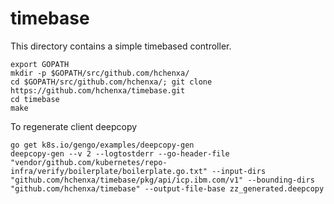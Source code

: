 # timebase

This directory contains a simple timebased controller.

```
export GOPATH
mkdir -p $GOPATH/src/github.com/hchenxa/
cd $GOPATH/src/github.com/hchenxa/; git clone https://github.com/hchenxa/timebase.git
cd timebase
make
```

To regenerate client deepcopy
```
go get k8s.io/gengo/examples/deepcopy-gen
deepcopy-gen --v 2 --logtostderr --go-header-file "vendor/github.com/kubernetes/repo-infra/verify/boilerplate/boilerplate.go.txt" --input-dirs "github.com/hchenxa/timebase/pkg/api/icp.ibm.com/v1" --bounding-dirs "github.com/hchenxa/timebase" --output-file-base zz_generated.deepcopy
```
